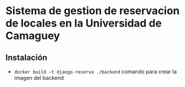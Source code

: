 # Sistema de gestion de reservacion de locales en la Universidad de Camaguey

## Instalación

- `docker build -t django-reserva ./backend` comando para crear la imagen del backend